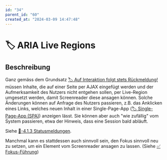 ```yaml
---
id: "34"
parent_id: "60"
created_at: "2024-03-09 14:47:48"
---
```


# 🏷️ ARIA Live Regions

## Beschreibung

Ganz gemäss dem Grundsatz [🏷️ Auf Interaktion folgt stets Rückmeldung!](/de/tags/umsetzungs-kodex/auf-interaktion-folgt-stets-rueckmeldung) müssen Inhalte, die auf einer Seite per AJAX eingefügt werden und der Aufmerksamkeit des Nutzers nicht entgehen sollen, per Live-Region umgesetzt werden, damit Screenreader diese ansagen können. Solche Änderungen können auf Anfrage des Nutzers passieren, z.B. das Anklicken eines Links, welches neuen Inhalt in einer Single-Page-App ([🏷️ Single-Page-App (SPA)](/de/tags/techniken/single-page-app-spa)) anzeigen lässt. Sie können aber auch "wie zufällig" vom System passieren, etwa der Hinweis, dass eine Session bald abläuft.

Siehe [📜-4.1.3 Statusmeldungen](/de/wcag/4.1.3-statusmeldungen).

Manchmal kann es stattdessen auch sinnvoll sein, den Fokus sinnvoll neu zu setzen, um ein Element vom Screenreader ansagen zu lassen. (Siehe [✅ Fokus-Führung](/de/wcag/2.4.3-fokus-reihenfolge/fokus-fuehrung))